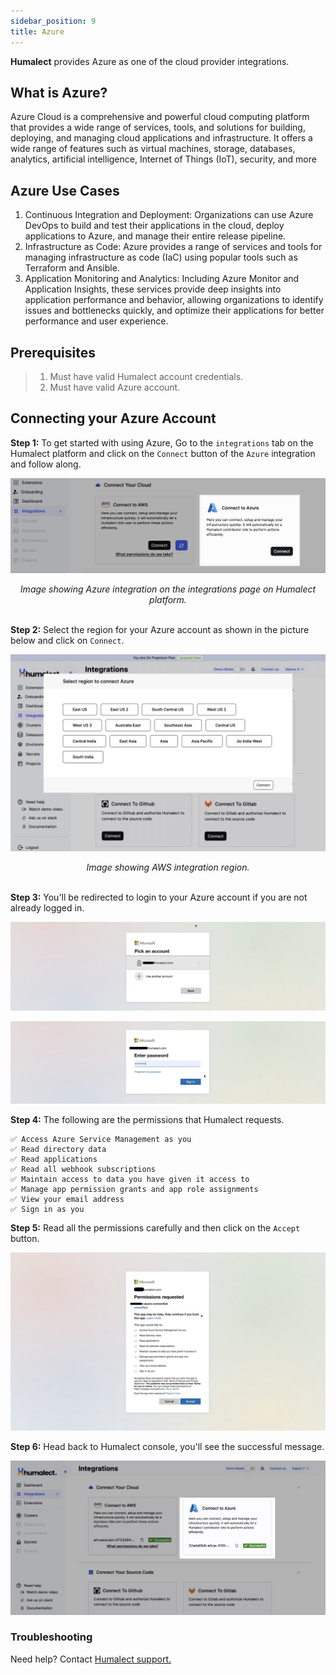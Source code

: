 ```yaml
---
sidebar_position: 9
title: Azure
---
```



**Humalect** provides Azure as one of the cloud provider integrations.

## What is Azure?

Azure Cloud is a comprehensive and powerful cloud computing platform that provides a wide range of services, tools, and solutions for building, deploying, and managing cloud applications and infrastructure. It offers a wide range of features such as virtual machines, storage, databases, analytics, artificial intelligence, Internet of Things (IoT), security, and more

## Azure Use Cases
1. Continuous Integration and Deployment: Organizations can use Azure DevOps to build and test their applications in the cloud, deploy applications to Azure, and manage their entire release pipeline. 
2. Infrastructure as Code: Azure provides a range of services and tools for managing infrastructure as code (IaC) using popular tools such as Terraform and Ansible. 
3. Application Monitoring and Analytics: Including Azure Monitor and Application Insights, these services provide deep insights into application performance and behavior, allowing organizations to identify issues and bottlenecks quickly, and optimize their applications for better performance and user experience. 


## Prerequisites
> 1. Must have valid Humalect account credentials.
> 2. Must have valid Azure account.


## Connecting your Azure Account

**Step 1:** To get started with using Azure, Go to the `integrations` tab on the Humalect platform and click on the `Connect` button of the `Azure` integration and follow along.



![azure-not-connect.png](./../../static/img/azure-not-connect.png)

<center><i>Image showing Azure integration on the integrations page on Humalect platform. </i></center><br/>

**Step 2:** Select the region for your Azure account as shown in the picture below and click on `Connect`.



![azure-cloud-region](./../../static/img/azure-cloud-region.jpeg)
<center><i>Image showing AWS integration region. </i></center><br/>

**Step 3:** You'll be redirected to login to your Azure account if you are not already logged in. 

![azure-connect-pick-account](./../../static/img/azure-connect-pick-account.jpeg)


![azure-connect-account-pass](./../../static/img/azure-connect-account-pass.jpeg)

**Step 4:** The following are the permissions that Humalect requests.

    ✅ Access Azure Service Management as you
    ✅ Read directory data
    ✅ Read applications
    ✅ Read all webhook subscriptions
    ✅ Maintain access to data you have given it access to 
    ✅ Manage app permission grants and app role assignments
    ✅ View your email address
    ✅ Sign in as you

**Step 5:** Read all the permissions carefully and then click on the `Accept` button.  

![azure-connect-permissions](./../../static/img/azure-connect-permissions.jpeg)

**Step 6:** Head back to Humalect console, you'll see the successful message.


![azuer-success-connect](./../../static/img/azuer-success-connect.jpeg)



### Troubleshooting
Need help? Contact [Humalect support.](https://humalect.com/)
